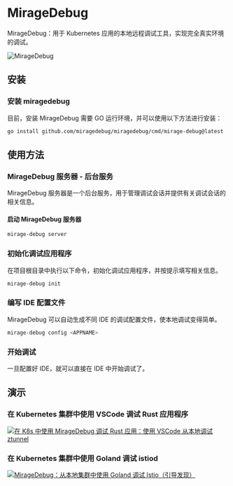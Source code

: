 # MirageDebug

MirageDebug：用于 Kubernetes 应用的本地远程调试工具，实现完全真实环境的调试。

![MirageDebug](https://docs.daocloud.io/daocloud-docs-images/docs/zh/docs/community/images/flow.d2.svg)

## 安装

### 安装 miragedebug

目前，安装 MirageDebug 需要 GO 运行环境，并可以使用以下方法进行安装：

```bash
go install github.com/miragedebug/miragedebug/cmd/mirage-debug@latest
```

## 使用方法

### MirageDebug 服务器 - 后台服务

MirageDebug 服务器是一个后台服务，用于管理调试会话并提供有关调试会话的相关信息。

#### 启动 MirageDebug 服务器

```bash
mirage-debug server
```

### 初始化调试应用程序

在项目根目录中执行以下命令，初始化调试应用程序，并按提示填写相关信息。

```bash
mirage-debug init
```

### 编写 IDE 配置文件

MirageDebug 可以自动生成不同 IDE 的调试配置文件，使本地调试变得简单。

```bash
mirage-debug config <APPNAME>
```

### 开始调试

一旦配置好 IDE，就可以直接在 IDE 中开始调试了。

## 演示

### 在 Kubernetes 集群中使用 VSCode 调试 Rust 应用程序

[![在 K8s 中使用 MirageDebug 调试 Rust 应用：使用 VSCode 从本地调试 ztunnel](https://img.youtube.com/vi/RpggulEd48M/0.jpg)](https://www.youtube.com/watch?v=RpggulEd48M)

### 在 Kubernetes 集群中使用 Goland 调试 istiod

[![MirageDebug：从本地集群中使用 Goland 调试 Istio（引导发现）](https://img.youtube.com/vi/ZwG0uaG72_8/0.jpg)](https://www.youtube.com/watch?v=ZwG0uaG72_8)
